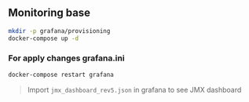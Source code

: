 ## Monitoring base

```bash
mkdir -p grafana/provisioning
docker-compose up -d
```

### For apply changes grafana.ini 

```bash
docker-compose restart grafana
```

> Import `jmx_dashboard_rev5.json` in grafana to see JMX dashboard